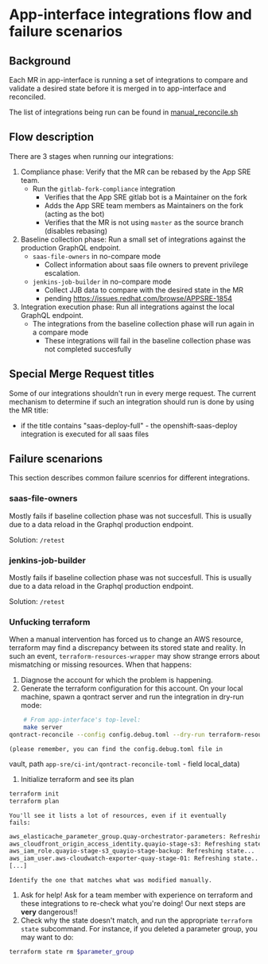 # App-interface integrations flow and failure scenarios

## Background

Each MR in app-interface is running a set of integrations to compare and validate a desired state before it is merged in to app-interface and reconciled.

The list of integrations being run can be found in [manual_reconcile.sh](/hack/manual_reconcile.sh)

## Flow description

There are 3 stages when running our integrations:
1. Compliance phase: Verify that the MR can be rebased by the App SRE team.
    * Run the `gitlab-fork-compliance` integration
        * Verifies that the App SRE gitlab bot is a Maintainer on the fork
        * Adds the App SRE team members as Maintainers on the fork (acting as the bot)
        * Verifies that the MR is not using `master` as the source branch (disables rebasing)
1. Baseline collection phase: Run a small set of integrations against the production GraphQL endpoint.
    * `saas-file-owners` in no-compare mode
        * Collect information about saas file owners to prevent privilege escalation.
    * `jenkins-job-builder` in no-compare mode
        * Collect JJB data to compare with the desired state in the MR
        * pending https://issues.redhat.com/browse/APPSRE-1854
1. Integration execution phase: Run all integrations against the local GraphQL endpoint.
    * The integrations from the baseline collection phase will run again in a compare mode
        * These integrations will fail in the baseline collection phase was not completed succesfully

## Special Merge Request titles

Some of our integrations shouldn't run in every merge request. The current mechanism to determine if such an integration should run is done by using the MR title:
- if the title contains "saas-deploy-full" - the openshift-saas-deploy integration is executed for all saas files

## Failure scenarions

This section describes common failure scenrios for different integrations.

### saas-file-owners

Mostly fails if baseline collection phase was not succesfull.
This is usually due to a data reload in the Graphql production endpoint.

Solution: `/retest`

### jenkins-job-builder

Mostly fails if baseline collection phase was not succesfull.
This is usually due to a data reload in the Graphql production endpoint.

Solution: `/retest`

### Unfucking terraform

When a manual intervention has forced us to change an AWS resource,
terraform may find a discrepancy between its stored state and
reality. In such an event, `terraform-resources-wrapper` may show
strange errors about mismatching or missing resources. When that
happens:

1. Diagnose the account for which the problem is happening.
1. Generate the terraform configuration for this account.  On your
   local machine, spawn a qontract server and run the integration in
   dry-run mode:
``` bash
    # From app-interface's top-level:
    make server
qontract-reconcile --config config.debug.toml --dry-run terraform-resources --print-only --account-name $account_name |sed 1d > config.tf.json
```
    (please remember, you can find the config.debug.toml file in
   vault, path `app-sre/ci-int/qontract-reconcile-toml` - field
   local_data)
1. Initialize terraform and see its plan
``` bash
terraform init
terraform plan
```
    You'll see it lists a lot of resources, even if it eventually
    fails:
``` bash
aws_elasticache_parameter_group.quay-orchestrator-parameters: Refreshing state... [id=quay-orchestrator-parameters]
aws_cloudfront_origin_access_identity.quayio-stage-s3: Refreshing state... [id=E3BFM0BD46CWH4]
aws_iam_role.quayio-stage-s3_quayio-stage-backup: Refreshing state... [id=quayio-stage-backup_iam_role]
aws_iam_user.aws-cloudwatch-exporter-quay-stage-01: Refreshing state... [id=aws-cloudwatch-exporter-quay-stage-01]
[...]
```
    Identify the one that matches what was modified manually.
1. Ask for help! Ask for a team member with experience on terraform
   and these integrations to re-check what you're doing! Our next
   steps are **very** dangerous!!
1. Check why the state doesn't match, and run the appropriate
   `terraform state` subcommand. For instance, if you deleted a
   parameter group, you may want to do:
``` bash
terraform state rm $parameter_group
```
